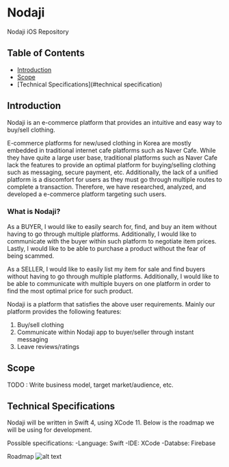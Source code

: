 # Nodaji
Nodaji iOS Repository

## Table of Contents

- [Introduction](#introduction)
- [Scope](#scope)
- [Technical Specifications](#technical specification)

## Introduction
Nodaji is an e-commerce platform that provides an intuitive and easy way to buy/sell clothing.

E-commerce platforms for new/used clothing in Korea are mostly embedded in traditional internet cafe platforms such as Naver Cafe. While they have quite a large user base, traditional platforms such as Naver Cafe lack the features to provide an optimal platform for buying/selling clothing such as messaging, secure payment, etc. Additionally, the lack of a unified platform is a discomfort for users as they must go through multiple routes to complete a transaction. Therefore, we have researched, analyzed, and developed a e-commerce platform targeting such users.


### What is Nodaji?
As a BUYER, I would like to easily search for, find, and buy an item without having to go through multiple platforms. Additionally, I would like to communicate with the buyer within such platform to negotiate item prices. Lastly, I would like to be able to purchase a product without the fear of being scammed.

As a SELLER, I would like to easily list my item for sale and find buyers without having to go through multiple platforms. Additionally, I would like to be able to communicate with multiple buyers on one platform in order to find the most optimal price for such product.

Nodaji is a platform that satisfies the above user requirements. Mainly our platform provides the following features:
  1. Buy/sell clothing
  2. Communicate within Nodaji app to buyer/seller through instant messaging
  3. Leave reviews/ratings

## Scope
TODO : Write business model, target market/audience, etc. 

## Technical Specifications
Nodaji will be written in Swift 4, using XCode 11. Below is the roadmap we will be using for development.

Possible specifications:
-Language: Swift
-IDE: XCode
-Databse: Firebase


Roadmap
![alt text](https://i.redd.it/ix44k24k9ik01.png)
